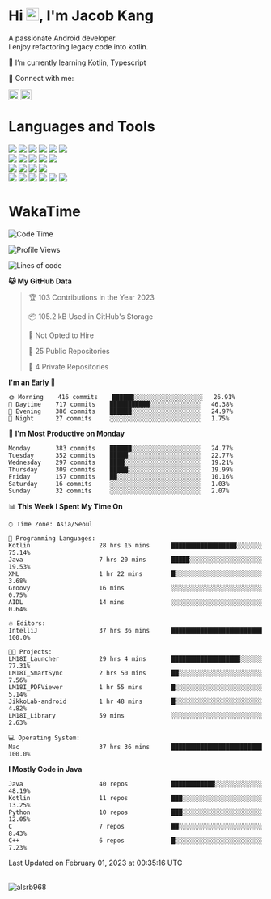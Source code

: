 # Hi <img src="https://media.giphy.com/media/hvRJCLFzcasrR4ia7z/giphy.gif" width="25px">, I'm Jacob Kang
A passionate Android developer.
</br>
I enjoy refactoring legacy code into kotlin.

🌱 I’m currently learning Kotlin, Typescript

🤝 Connect with me:

<a href="https://www.linkedin.com/in/minkyu-kang-b7477b1b2/"><img align="left" src="https://raw.githubusercontent.com/yushi1007/yushi1007/main/images/linkedin.svg" alt="Minkyu Kang | LinkedIn" width="21px"/></a>
<a href="https://www.instagram.com/_jacob_kang/"><img align="left" src="https://raw.githubusercontent.com/yushi1007/yushi1007/main/images/instagram.svg" alt="Jacob Kang | Instagram" width="21px"/></a>

</br>

# Languages and Tools

<div align="left">
<img src="https://img.shields.io/badge/java-007396?logo=java&logoColor=white"/>
<img src="https://img.shields.io/badge/kotlin-7F52FF?logo=kotlin&logoColor=white"/>
<img src="https://img.shields.io/badge/python-3776AB?logo=python&logoColor=white"/>
<img src="https://img.shields.io/badge/bash shell-4EAA25?logo=gnubash&logoColor=white"/>
<img src="https://img.shields.io/badge/c-A8B9CC?logo=c&logoColor=white"/>
<img src="https://img.shields.io/badge/c++-00599C?logo=c%2b%2b&logoColor=white"/>
</div>
<div align="left">
<img src="https://img.shields.io/badge/git-F05032?logo=git&logoColor=white"/>
<img src="https://img.shields.io/badge/github-181717?logo=github&logoColor=white"/>
<img src="https://img.shields.io/badge/mysql-4479A1?logo=mysql&logoColor=white"/>
<img src="https://img.shields.io/badge/sqlite-003B57?logo=sqlite&logoColor=white"/>
<img src="https://img.shields.io/badge/amazon AWS-232F3E?logo=amazonaws&logoColor=white"/>
</div>
<div align="left">
<img src="https://img.shields.io/badge/android-3DDC84?logo=android&logoColor=white"/>
<img src="https://img.shields.io/badge/linux-FCC624?logo=linux&logoColor=white"/>
<img src="https://img.shields.io/badge/flask-000000?logo=flask&logoColor=white"/>
<img src="https://img.shields.io/badge/arduino-00979D?logo=arduino&logoColor=white"/>
</div>
<div align="left">
<img src="https://img.shields.io/badge/slack-4A154B?logo=slack&logoColor=white"/>
<img src="https://img.shields.io/badge/notion-000000?logo=notion&logoColor=white"/>
<img src="https://img.shields.io/badge/jira-0052CC?logo=jira&logoColor=white"/>
<img src="https://img.shields.io/badge/postman-FF6C37?logo=postman&logoColor=white"/>
<img src="https://img.shields.io/badge/intellij-000000?logo=intellijidea&logoColor=white"/>
<img src="https://img.shields.io/badge/pycharm-000000?logo=pycharm&logoColor=white"/>
</div>

# WakaTime

<!--START_SECTION:waka-->
![Code Time](http://img.shields.io/badge/Code%20Time-1%2C948%20hrs%2028%20mins-blue)

![Profile Views](http://img.shields.io/badge/Profile%20Views-0-blue)

![Lines of code](https://img.shields.io/badge/From%20Hello%20World%20I%27ve%20Written-193%20Thousand%20lines%20of%20code-blue)

**🐱 My GitHub Data** 

> 🏆 103 Contributions in the Year 2023
 > 
> 📦 105.2 kB Used in GitHub's Storage 
 > 
> 🚫 Not Opted to Hire
 > 
> 📜 25 Public Repositories 
 > 
> 🔑 4 Private Repositories  
 > 
**I'm an Early 🐤** 

```text
🌞 Morning    416 commits    ██████░░░░░░░░░░░░░░░░░░░   26.91% 
🌆 Daytime    717 commits    ███████████░░░░░░░░░░░░░░   46.38% 
🌃 Evening    386 commits    ██████░░░░░░░░░░░░░░░░░░░   24.97% 
🌙 Night      27 commits     ░░░░░░░░░░░░░░░░░░░░░░░░░   1.75%

```
📅 **I'm Most Productive on Monday** 

```text
Monday       383 commits    ██████░░░░░░░░░░░░░░░░░░░   24.77% 
Tuesday      352 commits    █████░░░░░░░░░░░░░░░░░░░░   22.77% 
Wednesday    297 commits    ████░░░░░░░░░░░░░░░░░░░░░   19.21% 
Thursday     309 commits    █████░░░░░░░░░░░░░░░░░░░░   19.99% 
Friday       157 commits    ██░░░░░░░░░░░░░░░░░░░░░░░   10.16% 
Saturday     16 commits     ░░░░░░░░░░░░░░░░░░░░░░░░░   1.03% 
Sunday       32 commits     ░░░░░░░░░░░░░░░░░░░░░░░░░   2.07%

```


📊 **This Week I Spent My Time On** 

```text
⌚︎ Time Zone: Asia/Seoul

💬 Programming Languages: 
Kotlin                   28 hrs 15 mins      ██████████████████░░░░░░░   75.14% 
Java                     7 hrs 20 mins       █████░░░░░░░░░░░░░░░░░░░░   19.53% 
XML                      1 hr 22 mins        █░░░░░░░░░░░░░░░░░░░░░░░░   3.68% 
Groovy                   16 mins             ░░░░░░░░░░░░░░░░░░░░░░░░░   0.75% 
AIDL                     14 mins             ░░░░░░░░░░░░░░░░░░░░░░░░░   0.64%

🔥 Editors: 
IntelliJ                 37 hrs 36 mins      █████████████████████████   100.0%

🐱‍💻 Projects: 
LM18I_Launcher           29 hrs 4 mins       ███████████████████░░░░░░   77.31% 
LM18I_SmartSync          2 hrs 50 mins       ██░░░░░░░░░░░░░░░░░░░░░░░   7.56% 
LM18I_PDFViewer          1 hr 55 mins        █░░░░░░░░░░░░░░░░░░░░░░░░   5.14% 
JikkoLab-android         1 hr 48 mins        █░░░░░░░░░░░░░░░░░░░░░░░░   4.82% 
LM18I_Library            59 mins             ░░░░░░░░░░░░░░░░░░░░░░░░░   2.63%

💻 Operating System: 
Mac                      37 hrs 36 mins      █████████████████████████   100.0%

```

**I Mostly Code in Java** 

```text
Java                     40 repos            ████████████░░░░░░░░░░░░░   48.19% 
Kotlin                   11 repos            ███░░░░░░░░░░░░░░░░░░░░░░   13.25% 
Python                   10 repos            ███░░░░░░░░░░░░░░░░░░░░░░   12.05% 
C                        7 repos             ██░░░░░░░░░░░░░░░░░░░░░░░   8.43% 
C++                      6 repos             █░░░░░░░░░░░░░░░░░░░░░░░░   7.23%

```



 Last Updated on February 01, 2023 at 00:35:16 UTC
<!--END_SECTION:waka-->

</br>

<div align="left">
<img align="left" src="https://github-readme-stats.vercel.app/api/top-langs?username=alsrb968&show_icons=true&locale=en&layout=compact&theme=dark" alt="alsrb968" />
</div>
